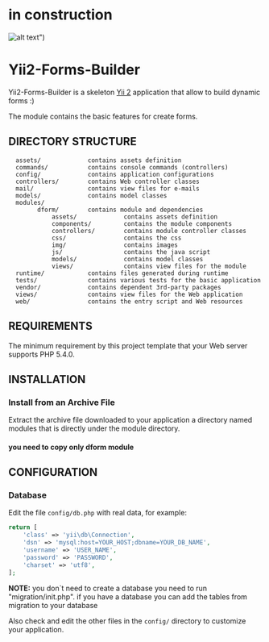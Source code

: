 # in construction
![alt text](http://shimi.890m.com/img/construction.png":-)")

Yii2-Forms-Builder
============================

Yii2-Forms-Builder is a skeleton [Yii 2](http://www.yiiframework.com/) application
that allow to build dynamic forms :)


The module contains the basic features for create forms.

DIRECTORY STRUCTURE
-------------------

      assets/             contains assets definition
      commands/           contains console commands (controllers)
      config/             contains application configurations
      controllers/        contains Web controller classes
      mail/               contains view files for e-mails
      models/             contains model classes
      modules/
            dform/        contains module and dependencies
                assets/             contains assets definition
                components/         contains the module components
                controllers/        contains module controller classes
                css/                contains the css
                img/                contains images
                js/                 contains the java script
                models/             contains model classes
                views/              contains view files for the module
      runtime/            contains files generated during runtime
      tests/              contains various tests for the basic application
      vendor/             contains dependent 3rd-party packages
      views/              contains view files for the Web application
      web/                contains the entry script and Web resources



REQUIREMENTS
------------

The minimum requirement by this project template that your Web server supports PHP 5.4.0.


INSTALLATION
------------

### Install from an Archive File

Extract the archive file downloaded to your application a directory named modules
that is directly under the module directory.

#### you need to copy only dform module


CONFIGURATION
-------------

### Database

Edit the file `config/db.php` with real data, for example:

```php
return [
    'class' => 'yii\db\Connection',
    'dsn' => 'mysql:host=YOUR_HOST;dbname=YOUR_DB_NAME',
    'username' => 'USER_NAME',
    'password' => 'PASSWORD',
    'charset' => 'utf8',
];
```

**NOTE:** you don`t need to create a database you need to run "migration/init.php".
          if you have a database you can add the tables from migration to your database

Also check and edit the other files in the `config/` directory to customize your application.
